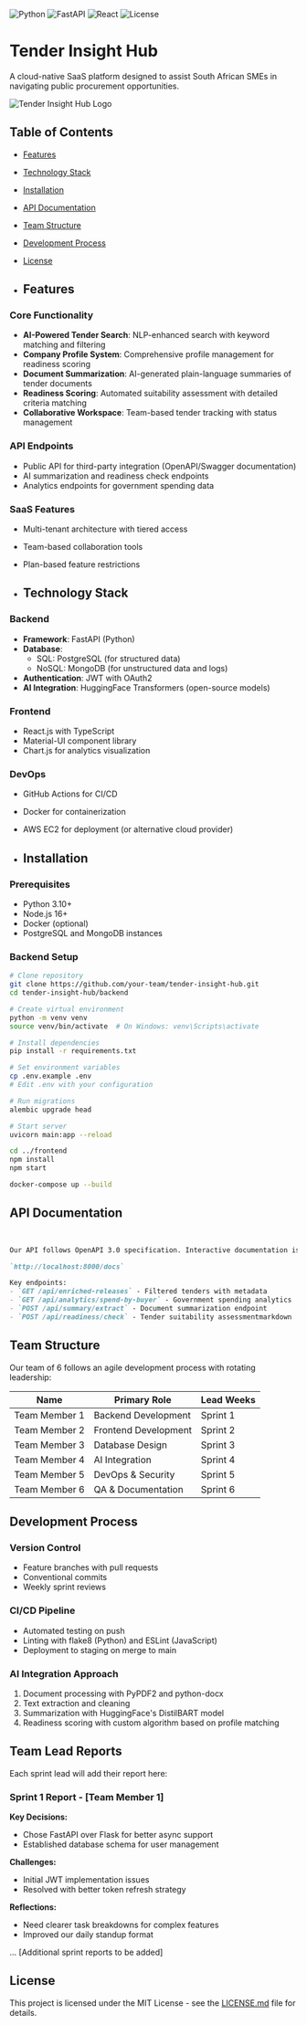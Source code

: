 ![Python](https://img.shields.io/badge/python-3.10+-blue.svg)
![FastAPI](https://img.shields.io/badge/FastAPI-0.68.0-green.svg)
![React](https://img.shields.io/badge/react-17.0.2-blue.svg)
![License](https://img.shields.io/badge/license-MIT-blue.svg)

# Tender Insight Hub

A cloud-native SaaS platform designed to assist South African SMEs in navigating public procurement opportunities.

![Tender Insight Hub Logo](https://placeholder.com/logo.png)  <!-- Add actual logo later -->

## Table of Contents
- [Features](#features)
- [Technology Stack](#technology-stack)
- [Installation](#installation)
- [API Documentation](#api-documentation)
- [Team Structure](#team-structure)
- [Development Process](#development-process)
- [License](#license)

- ## Features

### Core Functionality
- **AI-Powered Tender Search**: NLP-enhanced search with keyword matching and filtering
- **Company Profile System**: Comprehensive profile management for readiness scoring
- **Document Summarization**: AI-generated plain-language summaries of tender documents
- **Readiness Scoring**: Automated suitability assessment with detailed criteria matching
- **Collaborative Workspace**: Team-based tender tracking with status management

### API Endpoints
- Public API for third-party integration (OpenAPI/Swagger documentation)
- AI summarization and readiness check endpoints
- Analytics endpoints for government spending data

### SaaS Features
- Multi-tenant architecture with tiered access
- Team-based collaboration tools
- Plan-based feature restrictions

- ## Technology Stack

### Backend
- **Framework**: FastAPI (Python)
- **Database**: 
  - SQL: PostgreSQL (for structured data)
  - NoSQL: MongoDB (for unstructured data and logs)
- **Authentication**: JWT with OAuth2
- **AI Integration**: HuggingFace Transformers (open-source models)

### Frontend
- React.js with TypeScript
- Material-UI component library
- Chart.js for analytics visualization

### DevOps
- GitHub Actions for CI/CD
- Docker for containerization
- AWS EC2 for deployment (or alternative cloud provider)

- ## Installation

### Prerequisites
- Python 3.10+
- Node.js 16+
- Docker (optional)
- PostgreSQL and MongoDB instances

### Backend Setup
```bash
# Clone repository
git clone https://github.com/your-team/tender-insight-hub.git
cd tender-insight-hub/backend

# Create virtual environment
python -m venv venv
source venv/bin/activate  # On Windows: venv\Scripts\activate

# Install dependencies
pip install -r requirements.txt

# Set environment variables
cp .env.example .env
# Edit .env with your configuration

# Run migrations
alembic upgrade head

# Start server
uvicorn main:app --reload

cd ../frontend
npm install
npm start

docker-compose up --build

```
## API Documentation

```markdown


Our API follows OpenAPI 3.0 specification. Interactive documentation is available when running the backend at:

`http://localhost:8000/docs`

Key endpoints:
- `GET /api/enriched-releases` - Filtered tenders with metadata
- `GET /api/analytics/spend-by-buyer` - Government spending analytics
- `POST /api/summary/extract` - Document summarization endpoint
- `POST /api/readiness/check` - Tender suitability assessmentmarkdown
```
## Team Structure

Our team of 6 follows an agile development process with rotating leadership:

| Name            | Primary Role          | Lead Weeks  |
|-----------------|-----------------------|-------------|
| Team Member 1   | Backend Development   | Sprint 1    |
| Team Member 2   | Frontend Development  | Sprint 2    |
| Team Member 3   | Database Design       | Sprint 3    |
| Team Member 4   | AI Integration        | Sprint 4    |
| Team Member 5   | DevOps & Security     | Sprint 5    |
| Team Member 6   | QA & Documentation    | Sprint 6    |

## Development Process

### Version Control
- Feature branches with pull requests
- Conventional commits
- Weekly sprint reviews

### CI/CD Pipeline
- Automated testing on push
- Linting with flake8 (Python) and ESLint (JavaScript)
- Deployment to staging on merge to main

### AI Integration Approach
1. Document processing with PyPDF2 and python-docx
2. Text extraction and cleaning
3. Summarization with HuggingFace's DistilBART model
4. Readiness scoring with custom algorithm based on profile matching

## Team Lead Reports

Each sprint lead will add their report here:

### Sprint 1 Report - [Team Member 1]
**Key Decisions:**
- Chose FastAPI over Flask for better async support
- Established database schema for user management

**Challenges:**
- Initial JWT implementation issues
- Resolved with better token refresh strategy

**Reflections:**
- Need clearer task breakdowns for complex features
- Improved our daily standup format

... [Additional sprint reports to be added]

## License

This project is licensed under the MIT License - see the [LICENSE.md](LICENSE.md) file for details.
